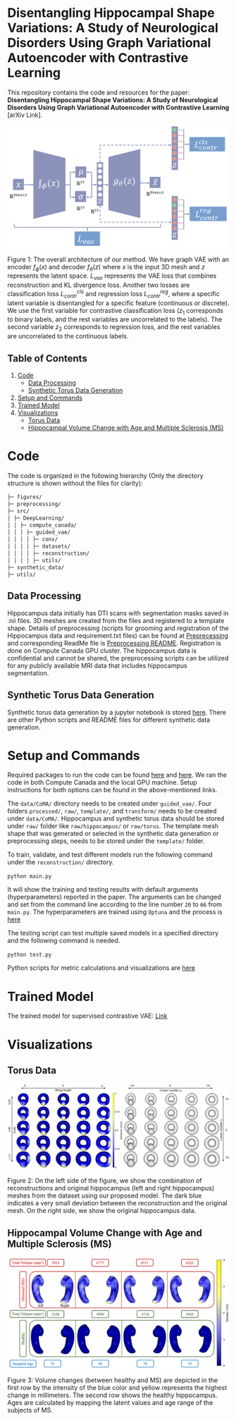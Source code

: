 # Disentangling Hippocampal Shape Variations: A Study of Neurological Disorders Using Graph Variational Autoencoder with Contrastive Learning

This repository contains the code and resources for the paper: **Disentangling Hippocampal Shape Variations: A Study of Neurological Disorders Using Graph Variational Autoencoder with Contrastive Learning** [arXiv Link].

![overall_architecture_update.png](https://github.com/Jakaria08/Explaining_Shape_Variability/blob/master/figures/overall_architecture_update.png)

Figure 1: The overall architecture of our method. We have graph VAE with an encoder $f_\phi(x)$ and decoder $f_\theta(z)$ where $x$ is the input 3D mesh and $z$ represents the latent space. $L_{vae}$ represents the VAE loss that combines reconstruction and KL divergence loss. Another two losses are classification loss $L_{contr}^{cls}$ and regression loss $L_{contr}^{reg}$, where a specific latent variable is disentangled for a specific feature (continuous or discrete). We use the first variable for contrastive classification loss ($z_{1}$ corresponds to binary labels, and the rest variables are uncorrelated to the labels). The second variable $z_{2}$ corresponds to regression loss, and the rest variables are uncorrelated to the continuous labels. 

## Table of Contents

1. [Code](#code)
    - [Data Processing](#data-processing)
    - [Synthetic Torus Data Generation](#synthetic-torus-data-generation)
2. [Setup and Commands](#setup-and-commands)
3. [Trained Model](#trained-model)
4. [Visualizations](#visualizations)
   - [Torus Data](#torus-data)
   - [Hippocampal Volume Change with Age and Multiple Sclerosis (MS)](#hippocampal-volume-change-with-age-and-multiple-sclerosis-ms)

# Code

The code is organized in the following hierarchy (Only the directory structure is shown without the files for clarity):

```Explaining_Shape_Variability/
├─ figures/
├─ preprocessing/
├─ src/
│ ├─ DeepLearning/
│ │ ├─ compute_canada/
│ │ │ ├─ guided_vae/
│ │ │ │ ├─ conv/
│ │ │ │ ├─ datasets/
│ │ │ │ ├─ reconstruction/
│ │ │ │ ├─ utils/
├─ synthetic_data/
├─ utils/
```

## Data Processing

Hippocampus data initially has DTI scans with segmentation masks saved in .nii files. 3D meshes are created from the files and registered to a template shape. Details of preprocessing (scripts for grooming and registration of the Hippocampus data and requirement.txt files) can be found at [Preprecessing](https://github.com/Jakaria08/Explaining_Shape_Variability/tree/master/preprocessing) and corresponding ReadMe file is [Preprocessing README](https://github.com/Jakaria08/Explaining_Shape_Variability/tree/master/preprocessing#readme). Registration is done on Compute Canada GPU cluster. The hippocampus data is confidential and cannot be shared, the preprocessing scripts can be utilized for any publicly available MRI data that includes hippocampus segmentation.

## Synthetic Torus Data Generation

Synthetic torus data generation by a jupyter notebook is stored [here](https://github.com/Jakaria08/Explaining_Shape_Variability/tree/master/synthetic_data). There are other Python scripts and README files for different synthetic data generation.

# Setup and Commands

Required packages to run the code can be found [here](https://github.com/Jakaria08/Explaining_Shape_Variability/tree/master/src/DeepLearning/compute_canada) and [here](https://github.com/Jakaria08/Explaining_Shape_Variability/tree/master/src/DeepLearning). We ran the code in both Compute Canada and the local GPU machine. Setup instructions for both options can be found in the above-mentioned links.

The `data/CoMA/` directory needs to be created under `guided_vae/`. Four folders `processed/`, `raw/`, `template/`, and `transform/` needs to be created under `data/CoMA/`. Hippocampus and synthetic torus data should be stored under `raw/` folder like `raw/hippocampus/` or `raw/torus`. The template mesh shape that was generated or selected in the synthetic data generation or preprocessing steps, needs to be stored under the `template/` folder.

To train, validate, and test different models run the following command under the `reconstruction/` directory.

`python main.py`

It will show the training and testing results with default arguments (hyperparameters) reported in the paper. The arguments can be changed and set from the command line according to the line number `20` to `66` from `main.py`. The hyperparameters are trained using `Optuna` and the process is [here](https://github.com/Jakaria08/Explaining_Shape_Variability/blob/test2inhib_test_contrastive_inhibition/src/DeepLearning/compute_canada/guided_vae/reconstruction/main.py#L148)

The testing script can test multiple saved models in a specified directory and the following command is needed.

`python test.py`

Python scripts for metric calculations and visualizations are [here](https://github.com/Jakaria08/Explaining_Shape_Variability/tree/master/utils)

# Trained Model
The trained model for supervised contrastive VAE: [Link](https://drive.google.com/file/d/1M5BCEtANJcPHCGlkGTuCG8A2c3FT1QPt/view?usp=sharing)

# Visualizations
## Torus Data
![total_vis.png](https://github.com/Jakaria08/Explaining_Shape_Variability/blob/master/figures/total_vis.png)

Figure 2: On the left side of the figure, we show the combination of reconstructions and original hippocampus (left and right hippocampus) meshes from the dataset using our proposed model. The dark blue indicates a very small deviation between the reconstruction and the original mesh. On the right side, we show the original hippocampus data.

## Hippocampal Volume Change with Age and Multiple Sclerosis (MS)
![MS_range_vol_corrected.png](https://github.com/Jakaria08/Explaining_Shape_Variability/blob/master/figures/MS_range_vol_corrected.png)

Figure 3: Volume changes (between healthy and MS) are depicted in the first row by the intensity of the blue color and yellow represents the highest change in millimeters. The second row shows the healthy hippocampus. Ages are calculated by mapping the latent values and age range of the subjects of MS.
